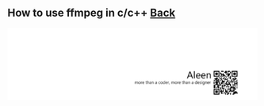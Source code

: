 ## How to use ffmpeg in c/c++ [Back](./qa.md)



<a href="http://aleen42.github.io/" target="_blank" ><img src="./../pic/tail.gif"></a>
